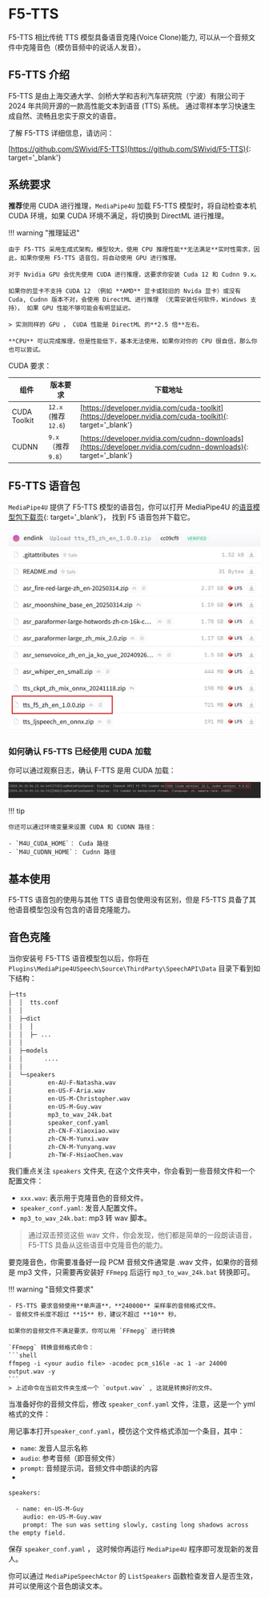 # F5-TTS

F5-TTS 相比传统 TTS 模型具备语音克隆(Voice Clone)能力, 可以从一个音频文件中克隆音色（模仿音频中的说话人发音）。

## F5-TTS 介绍

F5-TTS 是由上海交通大学、剑桥大学和吉利汽车研究院（宁波）有限公司于 2024 年共同开源的一款高性能文本到语音 (TTS) 系统。
通过零样本学习快速生成自然、流畅且忠实于原文的语音。

了解 F5-TTS 详细信息，请访问：   

[https://github.com/SWivid/F5-TTS](https://github.com/SWivid/F5-TTS){: target='_blank'}

## 系统要求

**推荐**使用 CUDA 进行推理，`MediaPipe4U` 加载 F5-TTS 模型时，将自动检查本机 CUDA 环境，如果 CUDA 环境不满足，将切换到 DirectML 进行推理。

!!! warning "推理延迟"

    由于 F5-TTS 采用生成式架构，模型较大，使用 CPU 推理性能**无法满足**实时性需求，因此，如果你使用 F5-TTS 语音包，将自动使用 GPU 进行推理。

    对于 Nvidia GPU 会优先使用 CUDA 进行推理，这要求你安装 Cuda 12 和 Cudnn 9.x。   

    如果你的显卡不支持 CUDA 12 （例如 **AMD** 显卡或较旧的 Nvida 显卡）或没有 Cuda, Cudnn 版本不对，会使用 DirectML 进行推理 （无需安装任何软件，Windows 支持）， 如果 GPU 性能不够可能会有明显延迟。

    > 实测同样的 GPU ， CUDA 性能是 DirectML 的**2.5 倍**左右。 

    **CPU** 可以完成推理，但是性能低下，基本无法使用，如果你对你的 CPU 很自信，那么你也可以尝试。


CUDA 要求：

| 组件 | 版本要求 | 下载地址 |
|---------|----------|-----------|
| CUDA Toolkit | `12.x` (推荐 `12.6`) | [https://developer.nvidia.com/cuda-toolkit](https://developer.nvidia.com/cuda-toolkit){: target='_blank'} |
| CUDNN | `9.x`（推荐 `9.8`） | [https://developer.nvidia.com/cudnn-downloads](https://developer.nvidia.com/cudnn-downloads){: target='_blank'} |



## F5-TTS 语音包

`MediaPipe4U` 提供了 F5-TTS 模型的语音包，你可以打开 MediaPipe4U 的[语音模型包下载页](https://huggingface.co/endink/M4U-Speech-Models/tree/main){: target='_blank'}，
找到 F5 语音包并下载它。  

![Download F5 TTS](./images/f5_tts/download_f5_tts.jpg "Download F5 TTS")



### 如何确认 F5-TTS 已经使用 CUDA 加载

你可以通过观察日志，确认 F-TTS 是用 CUDA 加载：

![Makesure CUDA](./images/f5_tts/ensure_f5_cuda.jpg "Makesure CUDA")

!!! tip

    你还可以通过环境变量来设置 CUDA 和 CUDNN 路径：
  
    - `M4U_CUDA_HOME`： Cuda 路径
    - `M4U_CUDNN_HOME`： Cudnn 路径

## 基本使用

F5-TTS 语音包的使用与其他 TTS 语音包使用没有区别，但是 F5-TTS 具备了其他语音模型包没有包含的语音克隆能力。

## 音色克隆

当你安装号 F5-TTS 语音模型包以后，你将在 `Plugins\MediaPipe4USpeech\Source\ThirdParty\SpeechAPI\Data` 目录下看到如下结构：

```
├─tts
│  │  tts.conf
│  │
│  ├─dict
│  │  │
│  │  ├─ ...
│  │
│  ├─models
│  │      ....
│  │
│  └─speakers
│          en-AU-F-Natasha.wav
│          en-US-F-Aria.wav
│          en-US-M-Christopher.wav
│          en-US-M-Guy.wav
│          mp3_to_wav_24k.bat
│          speaker_conf.yaml
│          zh-CN-F-Xiaoxiao.wav
│          zh-CN-M-Yunxi.wav
│          zh-CN-M-Yunyang.wav
│          zh-TW-F-HsiaoChen.wav
```

我们重点关注 `speakers` 文件夹, 在这个文件夹中，你会看到一些音频文件和一个配置文件：

- `xxx.wav`: 表示用于克隆音色的音频文件。
- `speaker_conf.yaml`: 发音人配置文件。
- `mp3_to_wav_24k.bat`: mp3 转 wav 脚本。

> 通过双击预览这些 wav 文件，你会发现，他们都是简单的一段朗读语音，F5-TTS 具备从这些语音中克隆音色的能力。

要克隆音色，你需要准备好一段 PCM 音频文件通常是 .wav 文件，如果你的音频是 mp3 文件，只需要再安装好 `FFmepg` 后运行 `mp3_to_wav_24k.bat` 转换即可。

!!! warning "音频文件要求"

    - F5-TTS 要求音频使用**单声道**，**240000** 采样率的音频格式文件。  
    - 音频文件长度不超过 **15** 秒，建议不超过 **10** 秒。

    如果你的音频文件不满足要求，你可以用 `FFmepg` 进行转换

    `FFmepg` 转换音频格式命令：   
    ```shell
    ffmpeg -i <your audio file> -acodec pcm_s16le -ac 1 -ar 24000 output.wav -y  
    ``` 
    > 上述命令在当前文件夹生成一个 `output.wav` , 这就是转换好的文件。

当准备好你的音频文件后，修改 `speaker_conf.yaml` 文件，注意，这是一个 yml 格式的文件：

用记事本打开`speaker_conf.yaml`，模仿这个文件格式添加一个条目，其中：

- `name`: 发音人显示名称
- `audio`: 参考音频（即音频文件）
- `prompt`: 音频提示词，音频文件中朗读的内容
- 
```
speakers:

  - name: en-US-M-Guy
    audio: en-US-M-Guy.wav
    prompt: The sun was setting slowly, casting long shadows across the empty field.
```

保存 `speaker_conf.yaml` ， 这时候你再运行 `MediaPipe4U` 程序即可发现新的发音人。

你可以通过 `MediaPipeSpeechActor` 的 `ListSpeakers` 函数检查发音人是否生效，并可以使用这个音色朗读文本。